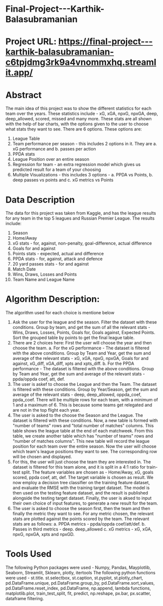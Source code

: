 # Final-Project---Karthik-Balasubramanian
# Project URL: https://final-project---karthik-balasubramanian-c6tpjdmg3rk9a4vnommxhq.streamlit.app/

# Abstract
The main idea of this project was to show the different statistics for each team over the years. These statistics include - xG, xGA, npxG, npxGA, deep, deep_allowed, scored, missed and many more. These stats are all shown with the help of bar charts, with the options given to the user to choose what stats they want to see. There are 6 options. 
These options are:
1. League Table
2. Team performance per season - this includes 2 options in it. They are a. xG performance and b. passes per action
3. PPDA stats
4. League Position over an entire season
5. Regression for team - an extra regression model which gives us predicted result for a team of your choosing
6. Multiple Visualizations - this includes 3 options - a. PPDA vs Points, b. deep passes vs points and c. xG metrics vs Points

# Data Description
The data for this project was taken from Kaggle, and has the league results for any team in the top 5 leagues and Russian Premier League. The results include:
1. Season
2. Home/Away
3. xG stats - for, against, non-penalty, goal-difference, actual difference
4. Goals for and against
5. Points stats - expected, actual and difference
6. PPDA stats - for, against, attack and defence
7. 20 yard passes stats - for and against
8. Match Date
9. Wins, Draws, Losses and Points
10. Team Name and League Name

# Algorithm Description:
The algorithm used for each choice is mentione below
1. Ask the user for the league and the season. Filter the dataset with these conditions. Group by team, and get the sum of all the relevant stats - Wins, Draws, Losses, Points, Goals for, Goals against, Expected Points. Sort the grouped table by points to get the final league table.
2. There are 2 choices here: First the user will choose the year and then choose the team.
   a. For the xG performance - The dataset is filtered with the above conditions. Group by Team and Year, get the sum and average of the relevant stats - xG, xGA, npxG, npxGA, Goals for and against, xG_diff, xGA_diff, xpts and xpts_diff.
   b. For the PPDA performance - The dataset is filtered with the above conditions. Group by Team and Year, get the sum and average of the relevant stats - ppda/oppda coef, att, def.
3. The user is askef to choose the League and then the Team. The dataset is filtered with these conditions. Group by Year/Season, get the sum and average of the relevant stats - deep, deep_allowed, oppda_coef, ppda_coef. There will be multiple rows for each team, with a minimum of 1 and a maximum of 6. This is because some teams get relegated and are not in the top flight each year.
4. The user is asked to the choose the Season and the League. The dataset is filtered with these conditions. Now, a new table is formed with "number of teams" rows and  "total number of matches" columns. This table shows the league table at the end of each matchweek. From this table, we create another table which has "number of teams" rows and "number of matches columns". This new table will record the league position for each team over the entire season. Now the user will choose which team's league positions they want to see. The corresponding row will be chosen and displayed.
5. For this, the user will just choose the team they are interested in. The dataset is filtered for this team alone, and it is split in a 4:1 ratio for train-test split. The feature variables are chosen as - Home/Away, xG, goals scored, ppda coef, att, def. The target variable is chosen as result. We now employ a decision tree classifier on the training feature dataset, and evaluate the RMSE with the training target dataset. The model is then used on the testing feature dataset, and the result is published alongside the testing target dataset. Finally, the user is aksed to input their own choice of input features, to generate a new result for the team.
6. The user is asked to choose the season first, then the team and then finally the metric they want to see. For any metric chosen, the relevant stats are plotted against the points scored by the team. The relevant stats are as follows:
   a. PPDA metrics - ppda/oppda coef/att/def.
   b. Passes in third metrics - deep. deep_allowed
   c. xG metrics - xG, xGA, npxG, npxGA, xpts and npxGD.

# Tools Used
The following Python packages were used - Numpy, Pandas, Mayplotlib, Seaborn, Streamlit, Sklearn, plotly, itertools
The following python functions were used - st.title. st.selectbox, st.caption, st.pyplot, st.plotly_chart, pd.DataFrame.unique,  pd.DataFrame.group_by, pd.DataFrame.sort_values, pd.DataFrame.reset_index, pd.DataFrame, np.append, lambda functions, matplotlib.plot, train_test_split, fit, predict, np.reshape, px.bar, px.scatter, dataframe filtering.
   
